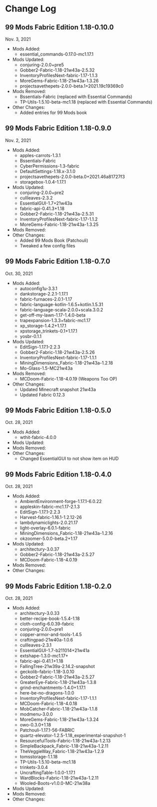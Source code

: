 # Change Log

## 99 Mods Fabric Edition 1.18-0.10.0

Nov. 3, 2021

- Mods Added:
  - essential_commands-0.17.0-mc1.17.1
- Mods Updated:
  - conjuring-2.0.0+pre5
  - Gobber2-Fabric-1.18-21w43a-2.5.32
  - InventoryProfilesNext-fabric-1.17-1.1.3
  - MoreGems-Fabric-1.18-21w43a-1.3.26
  - projectsavethepets-2.0.0-beta.1+2021.19c19369c0
- Mods Removed:
  - Bssentials-Fabric (replaced with Essential Commands)
  - TP-Utils-1.5.10-beta-mc1.18 (replaced with Essential Commands)
- Other Changes:
  - Added entries for 99 Mods book

## 99 Mods Fabric Edition 1.18-0.9.0

Nov. 2, 2021

- Mods Added:
  - apples-carrots-1.3.1
  - Bssentials-Fabric
  - CyberPermissions-1.3-fabric
  - DefaultSettings-1.18.x-3.1.0
  - projectsavethepets-2.0.0-beta.0+2021.46a81727f3
  - storagebox-1.0.4-1.17.1
- Mods Updated:
  - conjuring-2.0.0+pre2
  - cullleaves-2.3.2
  - EssentialGUI-1.7+21w43a
  - fabric-api-0.41.3+1.18
  - Gobber2-Fabric-1.18-21w43a-2.5.31
  - InventoryProfilesNext-fabric-1.17-1.1.2
  - MoreGems-Fabric-1.18-21w43a-1.3.25
- Mods Removed:
- Other Changes:
  - Added 99 Mods Book (Patchouli)
  - Tweaked a few config files

## 99 Mods Fabric Edition 1.18-0.7.0

Oct. 30, 2021

- Mods Added:
  - autoconfig1u-3.3.1
  - dankstorage-2.2.1-1.17.1
  - fabric-furnaces-2.0.1-1.17
  - fabric-language-kotlin-1.6.5+kotlin.1.5.31
  - fabric-language-scala-2.0.0+scala.3.0.2
  - get-off-my-lawn-1.17-1.4.0-beta
  - trapexpansion-1.3.3+fabric-mc1.17
  - xp_storage-1.4.2+1.17.1
  - xpstorage_trinkets-0.1+1.17.1
  - yosbr-0.1.1
- Mods Updated:
  - EditSign-1.17.1-2.2.3
  - Gobber2-Fabric-1.18-21w43a-2.5.26
  - InventoryProfilesNext-fabric-1.17-1.1.1
  - MiningDimensions_Fabric-1.18-21w43a-1.2.18
  - Mo-Glass-1.5-MC21w43a
- Mods Removed:
  - MCDoom-Fabric-1.18-4.0.19 (Weapons Too OP)
- Other Changes:
  - Updated Minecraft snapshot 21w43a
  - Updated Fabric 0.12.3

## 99 Mods Fabric Edition 1.18-0.5.0

Oct. 28, 2021

- Mods Added:
  - wthit-fabric-4.0.0
- Mods Updated:
- Mods Removed:
- Other Changes:
  - Changed EssentialGUI to not show item on HUD

## 99 Mods Fabric Edition 1.18-0.4.0

Oct. 28, 2021

- Mods Added:
  - AmbientEnvironment-forge-1.17.1-6.0.22
  - appleskin-fabric-mc1.17-2.1.3
  - EditSign-1.17.1-2.2.3
  - Harvest-fabric-1.16.1-1.2.12-26
  - lambdynamiclights-2.0.21.17
  - light-overlay-6.0.1-fabric
  - MiningDimensions_Fabric-1.18-21w43a-1.2.16
  - okzoomer-5.0.0-beta.2+1.17
- Mods Updated:
  - architectury-3.0.37
  - Gobber2-Fabric-1.18-21w43a-2.5.27
  - MCDoom-Fabric-1.18-4.0.19
- Mods Removed:
- Other Changes:

## 99 Mods Fabric Edition 1.18-0.2.0

Oct. 28, 2021

- Mods Added:
  - architectury-3.0.33
  - better-recipe-book-1.5.4-1.18
  - cloth-config-6.0.39-fabric
  - conjuring-2.0.0+pre1
  - copper-armor-and-tools-1.4.5
  - craftingpad-21w40a-1.0.6
  - cullleaves-2.3.1
  - EssentialGUI-1.7-b211014+21w41a
  - extshape-1.3.0-mc1.17+
  - fabric-api-0.41.1+1.18
  - FallingTree-21w39a-2.14.2-snapshot
  - geckolib-fabric-1.18-3.0.10
  - Gobber2-Fabric-1.18-21w43a-2.5.27
  - GreaterEye-Fabric-1.18-21w43a-1.3.8
  - grind-enchantments-1.4.0+1.17.1
  - here-be-no-dragons-1.0.0
  - InventoryProfilesNext-fabric-1.17-1.1.1
  - MCDoom-Fabric-1.18-4.0.18
  - MobCatcher-Fabric-1.18-21w43a-1.1.8
  - modmenu-3.0.0
  - MoreGems-Fabric-1.18-21w43a-1.3.24
  - owo-0.3.0+1.18
  - Patchouli-1.17.1-56-FABRIC
  - quartz-elevator-1.2.5-1.18_experimental-snapshot-1
  - ResourcefulTools-Fabric-1.18-21w43a-1.2.13
  - SimpleBackpack_Fabric-1.18-21w43a-1.2.11
  - TheVeggieWay_Fabric-1.18-21w43a-1.2.9
  - tomsstorage-1.1.18
  - TP-Utils-1.5.10-beta-mc1.18
  - trinkets-3.0.4
  - UncraftingTable-1.0.0-1.17.1
  - WardBlocks-Fabric-1.18-21w43a-1.2.11
  - Wooled-Boots-v1.0.0-MC-21w38a
- Mods Updated:
- Mods Removed:
- Other Changes:
